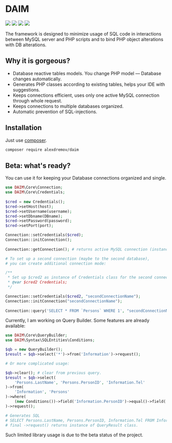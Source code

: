 # DAIM
![](https://img.shields.io/badge/status-beta-red)
![](https://img.shields.io/circleci/build/github/AlexRoar/DAIM/master)
![](https://img.shields.io/github/repo-size/AlexRoar/DAIM)
![](https://img.shields.io/github/last-commit/AlexRoar/DAIM)

The framework is designed to minimize usage of SQL code in interactions between MySQL server and PHP scripts and to bind PHP object alterations with DB alterations.

## Why it is gorgeous?

- Database reactive tables models. You change PHP model — Database changes automatically.
- Generates PHP classes according to existing tables, helps your IDE with suggestions.
- Keeps connections efficient, uses only one active MySQL connection through whole request.
- Keeps connections to multiple databases organized.
- Automatic prevention of SQL-injections.

## Installation

Just use [composer](https://getcomposer.org).
```bash
composer require alexdremov/daim
```

## Beta: what's ready?

You can use it for keeping your Database connections organized and single.
```php
use DAIM\Core\Connection;
use DAIM\Core\Credentials;
    
$cred = new Credentials();
$cred->setHost(host);
$cred->setUsername(username);
$cred->setDbname(DBname);
$cred->setPassword(password);
$cred->setPort(port);

Connection::setCredentials($cred);
Connection::initConnection();
   
Connection::getConnection(); # returns active MySQL connection (instance of mysqli class);

# To set up a second connection (maybe to the second database),
# you can create additional connection mode:

/**
 * Set up $cred2 as instance of Credentials class for the second connection
 * @var $cred2 Credentials;
 */

Connection::setCredentials($cred2, "secondConnectionName");
Connection::initConnection("secondConnectionName");
    
Connection::query('SELECT * FROM `Persons` WHERE 1', "secondConnectionName");
```

Currently, I am working on Query Builder. Some features are already available:

```php
use DAIM\Core\QueryBuilder;
use DAIM\Syntax\SQLEntities\Conditions;

$qb = new QueryBuilder();
$result = $qb->select('*')->from('Information')->request();

# Or more complicated usage:

$qb->clear(); # clear from previous query.
$result = $qb->select(
    'Persons.LastName', 'Persons.PersonID', 'Information.Tel'
)->from(
    'Information', 'Persons'
)->where(
    (new Conditions())->field('Information.PersonID')->equal()->field('Persons.PersonID')
)->request();

# Generates SQL
# SELECT Persons.LastName, Persons.PersonID, Information.Tel FROM Information, Persons WHERE Information.PersonID = Persons.PersonID
# final ->request() returns instance of QueryResult class.
```

Such limited library usage is due to the beta status of the project.
